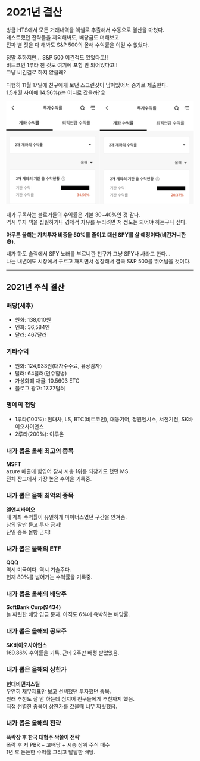 # 2021년 결산

방금 HTS에서 모든 거래내역을 엑셀로 추출해서 수동으로 결산을 마쳤다.  
테스트했던 전략들을 제외해봐도, 배당금도 더해보고  
진짜 별 짓을 다 해봐도 S&P 500의 올해 수익률을 이길 수 없었다.  

정말 추하지만... S&P 500 이긴적도 있었다고!!  
비트코인 1루타 친 것도 여기에 포함 안 되어있다고!!  
그냥 비긴걸로 하지 않을래?  

다행히 11월 17일에 친구에게 보낸 스크린샷이 남아있어서 증거로 제출한다.  
1.5개월 사이에 14.56%p는 어디로 갔을까?😥  

![](./images/1.png)

내가 구독하는 블로거들의 수익률은 기본 30~40%인 것 같다.  
역시 투자 책을 집필하거나 경제적 자유를 누리려면 저 정도는 되어야 하는구나 싶다.  

**아무튼 올해는 가치투자 비중을 50%를 줄이고 대신 SPY를 살 예정이다(비긴거니깐😅).**  

내가 하도 슬랙에서 SPY 노래를 부르니깐 친구가 그냥 SPY나 사라고 한다...  
나는 내년에도 시장에서 구르고 깨지면서 성장해서 결국 S&P 500를 뛰어넘을 것이다.  

--- 

## 2021년 주식 결산  

### 배당(세후)  

- 원화: 138,010원
- 엔화: 36,584엔
- 달러: 467달러

### 기타수익  

- 원화: 124,933원(대차수수료, 유상감자)
- 달러: 64달러(인수합병)
- 가상화폐 채굴: 10.5603 ETC
- 블로그 광고: 17.27달러

### 명예의 전당  

- 1루타(100%): 현대차, LS, BTC(비트코인), 대동기어, 정원엔시스, 서전기전, SK바이오사이언스
- 2루타(200%): 이루온

### 내가 뽑은 올해 최고의 종목  

**MSFT**  
azure 매출에 힘입어 잠시 시총 1위를 되찾기도 했던 MS.  
전체 잔고에서 가장 높은 수익을 기록중.  

### 내가 뽑은 올해 최악의 종목  

**엘앤씨바이오**  
내 계좌 수익률이 유일하게 마이너스였던 구간을 안겨줌.  
남의 말만 듣고 투자 금지!  
단일 종목 몰빵 금지!  

### 내가 뽑은 올해의 ETF  

**QQQ**  
역시 미국이다. 역시 기술주다.  
현재 80%를 넘어가는 수익률을 기록중.  

### 내가 뽑은 올해의 배당주  

**SoftBank Corp(9434)**  
늘 짜릿한 배당 입금 문자. 아직도 6%에 육박하는 배당률.  

### 내가 뽑은 올해의 공모주  

**SK바이오사이언스**  
169.86% 수익률을 기록. 근데 2주만 배정 받았었음.  

### 내가 뽑은 올해의 상한가  

**현대비앤지스틸**  
우연히 재무제표만 보고 선택했던 투자했던 종목.  
원래 추천도 잘 안 하는데 심지어 친구들에게 추천까지 했음.  
직접 선별한 종목이 상한가를 갔을때 너무 짜릿했음.  

### 내가 뽑은 올해의 전략  

**폭락장 후 한국 대형주 싹쓸이 전략**  
폭락 후 저 PBR + 고배당 + 시총 상위 주식 매수  
1년 후 든든한 수익률 그리고 달달한 배당.